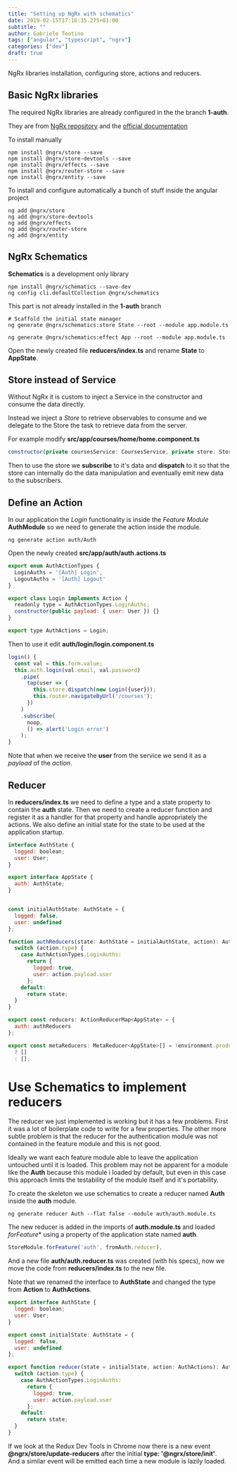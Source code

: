 ```yaml
---
title: "Setting up NgRx with schematics"
date: 2019-02-15T17:16:35.275+01:00
subtitle: ""
author: Gabriele Teotino
tags: ["angular", "typescript", "ngrx"]
categories: ["dev"]
draft: true
---
```


NgRx libraries installation, configuring store, actions and reducers.

<!--more-->

## Basic NgRx libraries

The required NgRx libraries are already configured in the the branch **1-auth**.

They are from [NgRx repository](https://github.com/ngrx/platform) and the [official documentation](https://ngrx.io/guide/store/install)

To install manually

```shell
npm install @ngrx/store --save
npm install @ngrx/store-devtools --save
npm install @ngrx/effects --save
npm install @ngrx/router-store --save
npm install @ngrx/entity --save
```

To install and configure automatically a bunch of stuff inside the angular project

```shell
ng add @ngrx/store
ng add @ngrx/store-devtools
ng add @ngrx/effects
ng add @ngrx/router-store
ng add @ngrx/entity
```

## NgRx Schematics

**Schematics** is a development only library

```shell
npm install @ngrx/schematics --save-dev
ng config cli.defaultCollection @ngrx/schematics
```

This part is not already installed in the **1-auth** branch

```shell
# Scaffold the initial state manager
ng generate @ngrx/schematics:store State --root --module app.module.ts

ng generate @ngrx/schematics:effect App --root --module app.module.ts
```

Open the newly created file **reducers/index.ts** and rename **State** to **AppState**.

## Store instead of Service

Without NgRx it is custom to inject a Service in the constructor and consume the data directly.

Instead we inject a *Store<StateClass>* to retrieve observables to consume and we delegate to the Store the task to retrieve data from the server.

For example modify **src/app/courses/home/home.component.ts**

```js
constructor(private coursesService: CoursesService, private store: Store<AppState>) { }
```

Then to use the store we **subscribe** to it's data and **dispatch** to it so that the store can internally do the data manipulation and eventually emit new data to the subscribers.

## Define an Action

In our application the *Login* functionality is inside the *Feature Module* **AuthModule** so we need to generate the action inside the module.

```shell
ng generate action auth/Auth
```

Open the newly created **src/app/auth/auth.actions.ts**

```js
export enum AuthActionTypes {
  LoginAuths = '[Auth] Login',
  LogoutAuths = '[Auth] Logout'
}

export class Login implements Action {
  readonly type = AuthActionTypes.LoginAuths;
  constructor(public payload: { user: User }) {}
}

export type AuthActions = Login;
```

Then to use it edit **auth/login/login.component.ts**

```js
login() {
  const val = this.form.value;
  this.auth.login(val.email, val.password)
    .pipe(
      tap(user => {
        this.store.dispatch(new Login({user}));
        this.router.navigateByUrl('/courses');
      })
    )
    .subscribe(
      noop,
      () => alert('Login error')
    );
}
```

Note that when we receive the **user** from the service we send it as a *payload* of the *action*.

## Reducer

In **reducers/index.ts** we need to define a type and a state property to contain the **auth** state. Then we need to create a reducer function and register it as a handler for that property and handle appropriately the actions. We also define an initial state for the state to be used at the application startup.

```js
interface AuthState {
  logged: boolean;
  user: User;
}

export interface AppState {
  auth: AuthState;
}


const initialAuthState: AuthState = {
  logged: false,
  user: undefined
};

function authReducers(state: AuthState = initialAuthState, action): AuthState {
  switch (action.type) {
    case AuthActionTypes.LoginAuths:
      return {
        logged: true,
        user: action.payload.user
      };
    default:
      return state;
  }
}

export const reducers: ActionReducerMap<AppState> = {
  auth: authReducers
};

export const metaReducers: MetaReducer<AppState>[] = !environment.production
  ? []
  : [];

```

# Use Schematics to implement reducers

The reducer we just implemented is working but it has a few problems. First it was a lot of boilerplate code to write for a few properties. The other more subtle problem is that the reducer for the authentication module was not contained in the feature module and this is not good.

Ideally we want each feature module able to leave the application untouched until it is loaded. This problem may not be apparent for a module like the **Auth** because this module i loaded by default, but even in this case this approach limits the testability of the module itself and it's portability.

To create the skeleton we use schematics to create a reducer named **Auth** inside the **auth** module.

```shell
ng generate reducer Auth --flat false --module auth/auth.module.ts
```

The new reducer is added in the imports of **auth.module.ts** and loaded *forFeature** using a property of the application state named **auth**.

```js
StoreModule.forFeature('auth', fromAuth.reducer),
```

And a new file **auth/auth.reducer.ts** was created (with his specs), now we move the code from **reducers/index.ts** to the new file.

Note that we renamed the interface to **AuthState** and changed the type from **Action** to **AuthActions**.

```js
export interface AuthState {
  logged: boolean;
  user: User;
}

export const initialState: AuthState = {
  logged: false,
  user: undefined
};

export function reducer(state = initialState, action: AuthActions): AuthState {
  switch (action.type) {
    case AuthActionTypes.LoginAuths:
      return {
        logged: true,
        user: action.payload.user
      };
    default:
      return state;
  }
}
```

If we look at the Redux Dev Tools in Chrome now there is a new event **@ngrx/store/update-reducers** after the initial **type: '@ngrx/store/init'**. And a similar event will be emitted each time a new module is lazily loaded.
